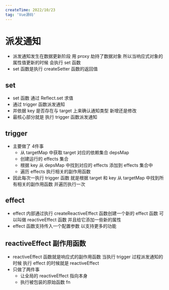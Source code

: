 ```yaml
---
createTime: 2022/10/23
tag: 'Vue源码'
---
```

# 派发通知

* 派发通知发生在数据更新阶段 用 proxy 劫持了数据对象 所以当响应式对象的属性值更新的时候 会执行 set 函数
* set 函数是执行 createSetter 函数的返回值

## set

* set 函数 通过 Reflect.set 求值
* 通过 trigger 函数派发通知
* 并依据 key 是否存在与 target 上来确认通知类型 新增还是修改
* 最核心部分就是 执行 trigger 函数派发通知

## trigger

* 主要做了 4件事
  * 从 targetMap 中获取 target 对应的依赖集合 depsMap
  * 创建运行的 effects 集合
  * 根据 key 从 depsMap 中找到对应的 effects 添加到  effects 集合中
  * 遍历 effects 执行相关的副作用函数
* 因此每次一执行 trigger 函数 就是根据 target 和 key 从 targetMap 中找到所有相关的副作用函数 并遍历执行一次

## effect

* effect 内部通过执行 createReactiveEffect 函数创建一个新的 effect 函数  可以叫做 reactiveEffect 函数 并且给它添加一些新的属性
* effect 函数支持传入一个配置参数 以支持更多的功能

## reactiveEffect 副作用函数

* reactiveEffect 函数就是响应式的副作用函数 当执行 trigger 过程派发通知的时候 执行 effect 的时候就是 reactiveEffect
* 只做了两件事
  * 让全局的 reactiveEffect 指向本身
  * 执行被包装的原始函数 fn
